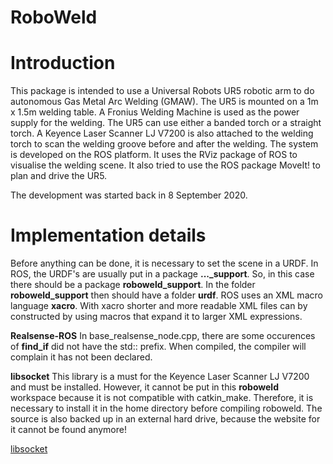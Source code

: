 # RoboWeld
# Introduction
This package is intended to use a Universal Robots UR5 robotic arm to do autonomous Gas Metal Arc Welding (GMAW).
The UR5 is mounted on a 1m x 1.5m welding table. A Fronius Welding Machine is used as the power supply for the welding. The UR5 can use either a banded torch or a straight torch. A Keyence Laser Scanner LJ V7200 is also attached to the welding torch to scan the welding groove before and after the welding.
The system is developed on the ROS platform. It uses the RViz package of ROS to visualise the welding scene. It also tried to use the ROS package MoveIt! to plan and drive the UR5. 

The development was started back in 8 September 2020.
# Implementation details
Before anything can be done, it is necessary to set the scene in a URDF. In ROS, the URDF's are usually put in a package **..._support**. So, in this case there should be a package **roboweld_support**. In the folder **roboweld_support** then should have a folder **urdf**. ROS uses an XML macro language **xacro**. With xacro shorter and more readable XML files can by constructed by using macros that expand it to larger XML expressions.

**Realsense-ROS**
In base_realsense_node.cpp, there are some occurences of **find_if** did not have the std:: prefix. When compiled, the compiler will complain it has not been declared.

**libsocket**
This library is a must for the Keyence Laser Scanner LJ V7200 and must be installed. However, it cannot be put in this **roboweld** workspace because it is not compatible with catkin_make. Therefore, it is necessary to install it in the home directory before compiling roboweld. The source is also backed up in an external hard drive, because the website for it cannot be found anymore!

[libsocket](https://github.com/dermesser/libsocket)